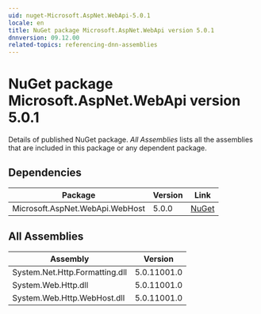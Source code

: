 ```yaml
---
uid: nuget-Microsoft.AspNet.WebApi-5.0.1
locale: en
title: NuGet package Microsoft.AspNet.WebApi version 5.0.1
dnnversion: 09.12.00
related-topics: referencing-dnn-assemblies
---
```


# NuGet package Microsoft.AspNet.WebApi version 5.0.1
Details of published NuGet package.
*All Assemblies* lists all the assemblies that are included in this package or any dependent package.

## Dependencies

|Package|Version|Link|
|---|---|---|
|Microsoft.AspNet.WebApi.WebHost|5.0.0|[NuGet](https://www.nuget.org/packages/Microsoft.AspNet.WebApi.WebHost/5.0.0)|

## All Assemblies

|Assembly|Version|
|---|---|
|System.Net.Http.Formatting.dll|5.0.11001.0|
|System.Web.Http.dll|5.0.11001.0|
|System.Web.Http.WebHost.dll|5.0.11001.0|

